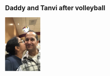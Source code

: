## Daddy and Tanvi after volleyball
<img src="./IMG-0181.jpg" alt="Daddy and Tanvi after volleyball" width="115" height="175">
